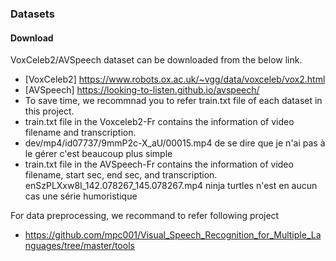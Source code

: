 ### Datasets
#### Download
VoxCeleb2/AVSpeech dataset can be downloaded from the below link.
- [VoxCeleb2] https://www.robots.ox.ac.uk/~vgg/data/voxceleb/vox2.html
- [AVSpeech] https://looking-to-listen.github.io/avspeech/
- To save time, we recommnad you to refer train.txt file of each dataset in this project.
- train.txt file in the Voxceleb2-Fr contains the information of video filename and transcription.
- dev/mp4/id07737/9mmP2c-X_aU/00015.mp4	de se dire que je n'ai pas à le gérer c'est beaucoup plus simple
- train.txt file in the AVSpeech-Fr contains the information of video filename, start sec, end sec, and transcription.
  enSzPLXxw8I_142.078267_145.078267.mp4	ninja turtles n'est en aucun cas une série humoristique

  
For data preprocessing, we recommand to refer following project
- https://github.com/mpc001/Visual_Speech_Recognition_for_Multiple_Languages/tree/master/tools

